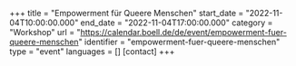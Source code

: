 +++
title = "Empowerment für Queere Menschen"
start_date = "2022-11-04T10:00:00.000"
end_date = "2022-11-04T17:00:00.000"
category = "Workshop"
url = "https://calendar.boell.de/de/event/empowerment-fuer-queere-menschen"
identifier = "empowerment-fuer-queere-menschen"
type = "event"
languages = []
[contact]
+++